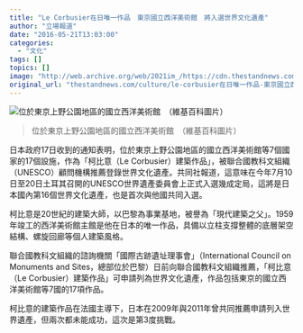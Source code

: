 ```yaml
---
title: "Le Corbusier在日唯一作品　東京國立西洋美術館　將入選世界文化遺產"
author: "立場報道"
date: "2016-05-21T13:03:00"
categories:
  - "文化"
tags: []
topics: []
image: "http://web.archive.org/web/2021im_/https://cdn.thestandnews.com/media/photos/cache/National_museum_of_western_art_SDEog_1200x0.jpg"
original_url: "thestandnews.com/culture/le-corbusier在日唯一作品-東京國立西洋美術館-將入選世界文化遺產"
---
```

![位於東京上野公園地區的國立西洋美術館　（維基百科圖片）](http://web.archive.org/web/2021im_/https://cdn.thestandnews.com/media/photos/cache/National_museum_of_western_art_SDEog_1200x0.jpg)

> 位於東京上野公園地區的國立西洋美術館　（維基百科圖片）

日本政府17日收到的通知表明，位於東京上野公園地區的國立西洋美術館等7個國家的17個設施，作為「柯比意（Le Corbusier）建築作品」，被聯合國教科文組織（UNESCO）顧問機構推薦登錄世界文化遺產。共同社報道，這意味在今年7月10日至20日土耳其召開的UNESCO世界遺產委員會上正式入選幾成定局，這將是日本國內第16個世界文化遺產，也是首次與他國共同入選。

柯比意是20世紀的建築大師，以巴黎為事業基地，被譽為「現代建築之父」。1959年竣工的西洋美術館主館是他在日本的唯一作品，具備以立柱支撐整體的底層架空結構、螺旋回廊等個人建築風格。

聯合國教科文組織的諮詢機關「國際古跡遺址理事會」（International Council on Monuments and Sites，總部位於巴黎）日前向聯合國教科文組織推薦，「柯比意（Le Corbusier）建築作品」可申請列為世界文化遺產，作品包括東京的國立西洋美術館等7國的17項作品。

柯比意的建築作品在法國主導下，日本在2009年與2011年曾共同推薦申請列入世界遺產，但兩次都未能成功，這次是第3度挑戰。